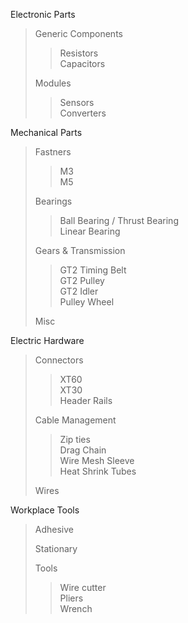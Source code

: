 
Electronic Parts
> Generic Components  
>> Resistors  
>> Capacitors
>
> Modules  
>> Sensors  
>> Converters  

Mechanical Parts  
> Fastners 
>> M3  
>> M5  
>> 
>
> Bearings  
>> Ball Bearing / Thrust Bearing  
>> Linear Bearing  
>
> Gears & Transmission  
>> GT2 Timing Belt   
>> GT2 Pulley  
>> GT2 Idler  
>> Pulley Wheel   
> 
> Misc  

Electric Hardware  
> Connectors  
>> XT60  
>> XT30  
>> Header Rails  
> 
> Cable Management  
>> Zip ties  
>> Drag Chain   
>> Wire Mesh Sleeve    
>> Heat Shrink Tubes   
>
> Wires

Workplace Tools
> Adhesive
>
> Stationary
>
> Tools
>> Wire cutter  
>> Pliers  
>> Wrench    
